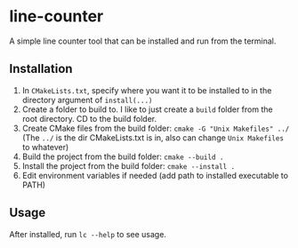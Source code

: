 # line-counter
A simple line counter tool that can be installed and run from the terminal.

## Installation
1. In `CMakeLists.txt`, specify where you want it to be installed to in the directory argument of `install(...)`
2. Create a folder to build to. I like to just create a `build` folder from the root directory. CD to the build folder.
3. Create CMake files from the build folder: `cmake -G "Unix Makefiles" ../` (The `../` is the dir CMakeLists.txt is in, also can change `Unix Makefiles` to whatever)
4. Build the project from the build folder: `cmake --build .`
5. Install the project from the build folder: `cmake --install .`
6. Edit environment variables if needed (add path to installed executable to PATH)

## Usage
After installed, run `lc --help` to see usage.
